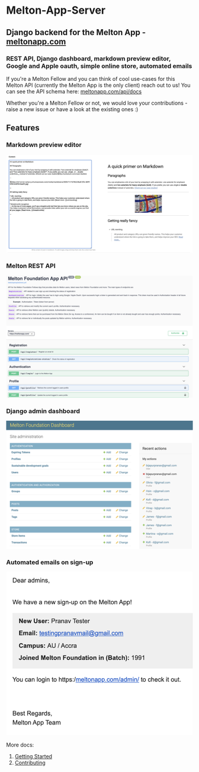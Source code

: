 # Melton-App-Server
## Django backend for the Melton App - [meltonapp.com](https://meltonapp.com)
### REST API, Django dashboard, markdown preview editor, Google and Apple oauth, simple online store, automated emails

If you're a Melton Fellow and you can think of cool use-cases for this Melton API (currently the Melton App is the only client) reach out to us!
You can see the API schema here: [meltonapp.com/api/docs](https://meltonapp.com/api/docs)

Whether you're a Melton Fellow or not, we would love your contributions - raise a new issue or have a look at the existing ones :)


## Features

### Markdown preview editor
![markdown_preview](docs/images/markdown_preview_editor.png)

### Melton REST API
![rest_api](docs/images/rest_api.png)

### Django admin dashboard
![admin_dashboard](docs/images/admin_dashboard.png)

### Automated emails on sign-up
![signup_email](docs/images/signup_email.png)

More docs:
1. [Getting Started](docs/getting-started.md)
2. [Contributing](docs/contibuting.md)
